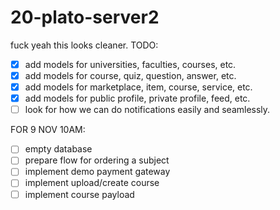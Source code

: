# 20-plato-server2

fuck yeah this looks cleaner.
TODO:

- [x] add models for universities, faculties, courses, etc.
- [x] add models for course, quiz, question, answer, etc.
- [x] add models for marketplace, item, course, service, etc.
- [x] add models for public profile, private profile, feed, etc.
- [ ] look for how we can do notifications easily and seamlessly.

FOR 9 NOV 10AM:

- [ ] empty database
- [ ] prepare flow for ordering a subject
- [ ] implement demo payment gateway
- [ ] implement upload/create course
- [ ] implement course payload

